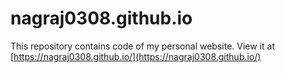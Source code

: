 # nagraj0308.github.io

This repository contains code of my personal website. 
View it at [https://nagraj0308.github.io/](https://nagraj0308.github.io/)
